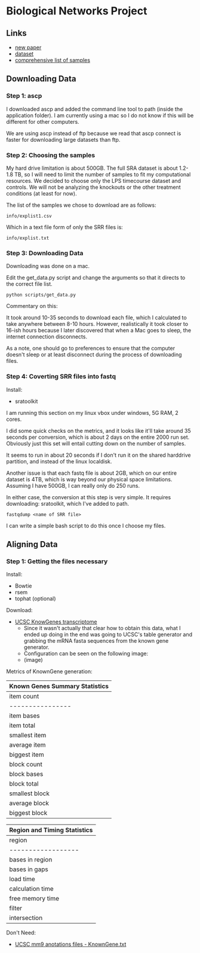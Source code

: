 Biological Networks Project
===========================

Links
-----

* [new paper](http://www.nature.com/nature/journal/v510/n7505/full/nature13437.html)
* [dataset](http://www.ncbi.nlm.nih.gov/geo/query/acc.cgi?acc=GSE48968)
* [comprehensive list of samples](http://www.ncbi.nlm.nih.gov/Traces/study/?acc=SRP027537)

Downloading Data
----------------

### Step 1: ascp ###

I downloaded ascp and added the command line tool to path (inside the application 
folder). I am currently using a mac so I do not know if this will be different
for other computers.

We are using ascp instead of ftp because we read that ascp connect is faster for
downloading large datasets than ftp.


### Step 2: Choosing the samples ###

My hard drive limitation is about 500GB. The full SRA dataset is about 1.2-1.8 TB,
so I will need to limit the number of samples to fit my computational resources. 
We decided to choose only the LPS timecourse dataset and controls. We will not be
analyzing the knockouts or the other treatment conditions (at least for now).

The list of the samples we chose to download are as follows:

    info/explist1.csv

Which in a text file form of only the SRR files is:

    info/explist.txt

### Step 3: Downloading Data ###

Downloading was done on a mac.

Edit the get_data.py script and change the arguments so that it directs
to the correct file list.

    python scripts/get_data.py

Commentary on this:

It took around 10-35 seconds to download each file, which I calculated
to take anywhere between 8-10 hours. However, realistically it took
closer to 16-ish hours because I later discovered that when a Mac goes
to sleep, the internet connection disconnects.

As a note, one should go to preferences to ensure that the computer
doesn't sleep or at least disconnect during the process of downloading
files.

### Step 4: Coverting SRR files into fastq ###

Install:
* sratoolkit

I am running this section on my linux vbox under windows, 5G RAM, 2 cores.

I did some quick checks on the metrics, and it looks like it'll take
around 35 seconds per conversion, which is about 2 days on the entire
2000 run set. Obviously just this set will entail cutting down on the
number of samples.

It seems to run in about 20 seconds if I don't run it on the shared
harddrive partition, and instead of the linux localdisk.

Another issue is that each fastq file is about 2GB, which on our entire
dataset is 4TB, which is way beyond our physical space limitations.
Assuming I have 500GB, I can really only do 250 runs.

In either case, the conversion at this step is very simple. It requires
downloading: sratoolkit, which I've added to path.

    fastqdump <name of SRR file>

I can write a simple bash script to do this once I choose my files.

Aligning Data
-------------

### Step 1: Getting the files necessary ###

Install:
* Bowtie
* rsem
* tophat (optional)

Download:

* [UCSC KnowGenes transcriptome](http://genome.ucsc.edu/cgi-bin/hgTables)
    * Since it wasn't actually that clear how to obtain this data, what I
	ended up doing in the end was going to UCSC's table generator and
	grabbing the mRNA fasta sequences from the known gene generator.
	* Configuration can be seen on the following image:
	* (image)

Metrics of KnownGene generation:

| Known Genes Summary Statistics          |
|-----------------------------------------|
| item count     | 31,863                 |
|----------------|------------------------|
| item bases     | 842,101,417 (32.80%)   |
| item total     | 1,559,241,077 (60.74%) |
| smallest item  | 217                    |
| average item   | 48,936                 |
| biggest item   | 2,311,117              |
| block count    | 314,628                |
| block bases    | 54,684,224 (2.13%)     |
| block total    | 83,159,087 (3.24%)     |
| smallest block | 4                      |
| average block  | 264                    |
| biggest block  | 17,497                 |

| Region and Timing Statistics     |
|----------------------------------|
| region           | genome        |
|------------------|---------------|
| bases in region  | 2,664,455,088 |
| bases in gaps    | 97,171,117    |
| load time        | 0.15          |
| calculation time | 0.84          |
| free memory time | 0.00          |
| filter           | off           |
| intersection     | off           |

Don't Need:
* [UCSC mm9 anotations files - KnownGene.txt](http://hgdownload.cse.ucsc.edu/goldenPath/mm9/database/)



